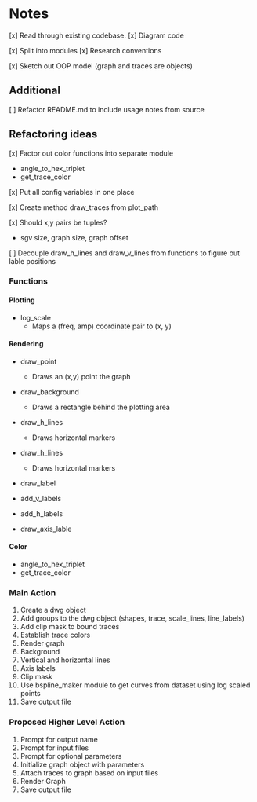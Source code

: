 # Notes

[x] Read through existing codebase.
  [x] Diagram code

[x] Split into modules
  [x] Research conventions

[x] Sketch out OOP model (graph and traces are objects)

## Additional
[ ] Refactor README.md to include usage notes from source

## Refactoring ideas
[x] Factor out color functions into separate module
  - angle_to_hex_triplet
  - get_trace_color

[x] Put all config variables in one place

[x] Create method draw_traces from plot_path

[x] Should x,y pairs be tuples?
  - sgv size, graph size, graph offset

[ ] Decouple draw_h_lines and draw_v_lines from functions to figure out lable positions



### Functions

#### Plotting
- log_scale
  - Maps a (freq, amp) coordinate pair to (x, y)

#### Rendering
- draw_point
  - Draws an (x,y) point the graph

- draw_background
  - Draws a rectangle behind the plotting area

- draw_h_lines
  - Draws horizontal markers

- draw_h_lines
  - Draws horizontal markers

- draw_label

- add_v_labels

- add_h_labels

- draw_axis_lable

#### Color
- angle_to_hex_triplet
- get_trace_color

### Main Action

1. Create a dwg object
1. Add groups to the dwg object (shapes, trace, scale_lines, line_labels)
1. Add clip mask to bound traces
1. Establish trace colors
1. Render graph
  1. Background
  1. Vertical and horizontal lines
  1. Axis labels
  1. Clip mask
  1. Use bspline_maker module to get curves from dataset using log scaled points
1. Save output file

### Proposed Higher Level Action

1. Prompt for output name
1. Prompt for input files
1. Prompt for optional parameters
1. Initialize graph object with parameters
1. Attach traces to graph based on input files
1. Render Graph
1. Save output file
